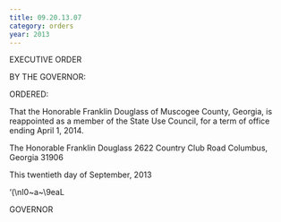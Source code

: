 ```yaml
---
title: 09.20.13.07
category: orders
year: 2013
---
```

 

EXECUTIVE ORDER

BY THE GOVERNOR:

ORDERED:

That the Honorable Franklin Douglass of Muscogee County,
Georgia, is reappointed as a member of the State Use Council, for a
term of office ending April 1, 2014.

The Honorable Franklin Douglass
2622 Country Club Road
Columbus, Georgia 31906

This twentieth day of September, 2013

‘(\nI0~a~\9eaL

GOVERNOR

